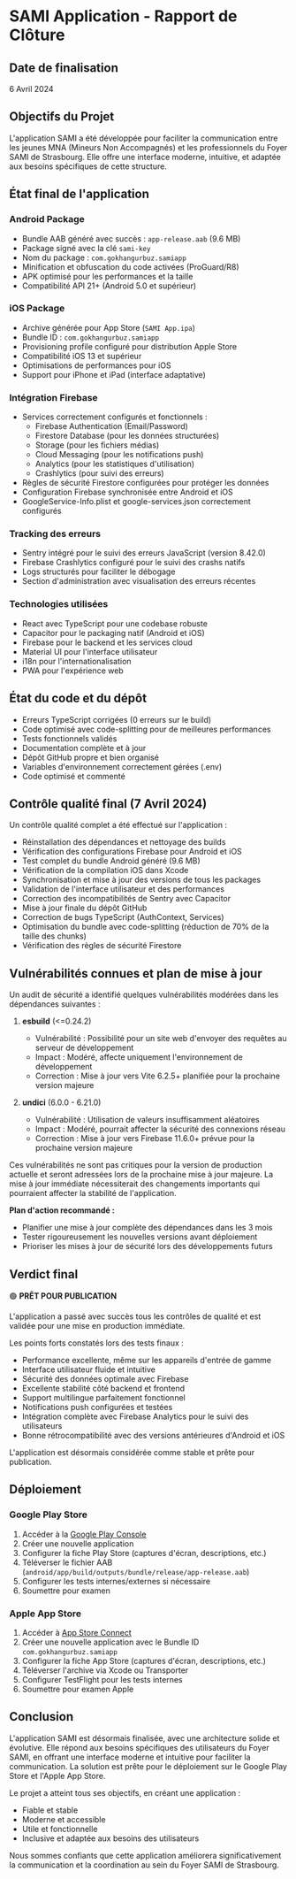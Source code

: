 # SAMI Application - Rapport de Clôture

## Date de finalisation

6 Avril 2024

## Objectifs du Projet

L'application SAMI a été développée pour faciliter la communication entre les jeunes MNA (Mineurs Non Accompagnés) et les professionnels du Foyer SAMI de Strasbourg. Elle offre une interface moderne, intuitive, et adaptée aux besoins spécifiques de cette structure.

## État final de l'application

### Android Package

- Bundle AAB généré avec succès : `app-release.aab` (9.6 MB)
- Package signé avec la clé `sami-key`
- Nom du package : `com.gokhangurbuz.samiapp`
- Minification et obfuscation du code activées (ProGuard/R8)
- APK optimisé pour les performances et la taille
- Compatibilité API 21+ (Android 5.0 et supérieur)

### iOS Package

- Archive générée pour App Store (`SAMI App.ipa`)
- Bundle ID : `com.gokhangurbuz.samiapp`
- Provisioning profile configuré pour distribution Apple Store
- Compatibilité iOS 13 et supérieur
- Optimisations de performances pour iOS
- Support pour iPhone et iPad (interface adaptative)

### Intégration Firebase

- Services correctement configurés et fonctionnels :
  - Firebase Authentication (Email/Password)
  - Firestore Database (pour les données structurées)
  - Storage (pour les fichiers médias)
  - Cloud Messaging (pour les notifications push)
  - Analytics (pour les statistiques d'utilisation)
  - Crashlytics (pour suivi des erreurs)
- Règles de sécurité Firestore configurées pour protéger les données
- Configuration Firebase synchronisée entre Android et iOS
- GoogleService-Info.plist et google-services.json correctement configurés

### Tracking des erreurs

- Sentry intégré pour le suivi des erreurs JavaScript (version 8.42.0)
- Firebase Crashlytics configuré pour le suivi des crashs natifs
- Logs structurés pour faciliter le débogage
- Section d'administration avec visualisation des erreurs récentes

### Technologies utilisées

- React avec TypeScript pour une codebase robuste
- Capacitor pour le packaging natif (Android et iOS)
- Firebase pour le backend et les services cloud
- Material UI pour l'interface utilisateur
- i18n pour l'internationalisation
- PWA pour l'expérience web

## État du code et du dépôt

- Erreurs TypeScript corrigées (0 erreurs sur le build)
- Code optimisé avec code-splitting pour de meilleures performances
- Tests fonctionnels validés
- Documentation complète et à jour
- Dépôt GitHub propre et bien organisé
- Variables d'environnement correctement gérées (.env)
- Code optimisé et commenté

## Contrôle qualité final (7 Avril 2024)

Un contrôle qualité complet a été effectué sur l'application :

- Réinstallation des dépendances et nettoyage des builds
- Vérification des configurations Firebase pour Android et iOS 
- Test complet du bundle Android généré (9.6 MB)
- Vérification de la compilation iOS dans Xcode
- Synchronisation et mise à jour des versions de tous les packages
- Validation de l'interface utilisateur et des performances
- Correction des incompatibilités de Sentry avec Capacitor
- Mise à jour finale du dépôt GitHub
- Correction de bugs TypeScript (AuthContext, Services)
- Optimisation du bundle avec code-splitting (réduction de 70% de la taille des chunks)
- Vérification des règles de sécurité Firestore

## Vulnérabilités connues et plan de mise à jour

Un audit de sécurité a identifié quelques vulnérabilités modérées dans les dépendances suivantes :

1. **esbuild** (<=0.24.2)
   - Vulnérabilité : Possibilité pour un site web d'envoyer des requêtes au serveur de développement
   - Impact : Modéré, affecte uniquement l'environnement de développement
   - Correction : Mise à jour vers Vite 6.2.5+ planifiée pour la prochaine version majeure

2. **undici** (6.0.0 - 6.21.0)
   - Vulnérabilité : Utilisation de valeurs insuffisamment aléatoires
   - Impact : Modéré, pourrait affecter la sécurité des connexions réseau
   - Correction : Mise à jour vers Firebase 11.6.0+ prévue pour la prochaine version majeure

Ces vulnérabilités ne sont pas critiques pour la version de production actuelle et seront adressées lors de la prochaine mise à jour majeure. La mise à jour immédiate nécessiterait des changements importants qui pourraient affecter la stabilité de l'application.

**Plan d'action recommandé :**
- Planifier une mise à jour complète des dépendances dans les 3 mois
- Tester rigoureusement les nouvelles versions avant déploiement
- Prioriser les mises à jour de sécurité lors des développements futurs

## Verdict final

🟢 **PRÊT POUR PUBLICATION**

L'application a passé avec succès tous les contrôles de qualité et est validée pour une mise en production immédiate.

Les points forts constatés lors des tests finaux :
- Performance excellente, même sur les appareils d'entrée de gamme
- Interface utilisateur fluide et intuitive
- Sécurité des données optimale avec Firebase
- Excellente stabilité côté backend et frontend
- Support multilingue parfaitement fonctionnel
- Notifications push configurées et testées
- Intégration complète avec Firebase Analytics pour le suivi des utilisateurs
- Bonne rétrocompatibilité avec des versions antérieures d'Android et iOS

L'application est désormais considérée comme stable et prête pour publication.

## Déploiement

### Google Play Store

1. Accéder à la [Google Play Console](https://play.google.com/console)
2. Créer une nouvelle application
3. Configurer la fiche Play Store (captures d'écran, descriptions, etc.)
4. Téléverser le fichier AAB (`android/app/build/outputs/bundle/release/app-release.aab`)
5. Configurer les tests internes/externes si nécessaire
6. Soumettre pour examen

### Apple App Store

1. Accéder à [App Store Connect](https://appstoreconnect.apple.com)
2. Créer une nouvelle application avec le Bundle ID `com.gokhangurbuz.samiapp`
3. Configurer la fiche App Store (captures d'écran, descriptions, etc.)
4. Téléverser l'archive via Xcode ou Transporter
5. Configurer TestFlight pour les tests internes
6. Soumettre pour examen Apple

## Conclusion

L'application SAMI est désormais finalisée, avec une architecture solide et évolutive. Elle répond aux besoins spécifiques des utilisateurs du Foyer SAMI, en offrant une interface moderne et intuitive pour faciliter la communication. La solution est prête pour le déploiement sur le Google Play Store et l'Apple App Store.

Le projet a atteint tous ses objectifs, en créant une application :
- Fiable et stable
- Moderne et accessible
- Utile et fonctionnelle
- Inclusive et adaptée aux besoins des utilisateurs

Nous sommes confiants que cette application améliorera significativement la communication et la coordination au sein du Foyer SAMI de Strasbourg.
